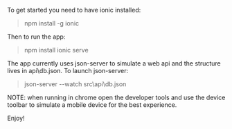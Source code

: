 To get started you need to have ionic installed:

> npm install -g ionic

Then to run the app:

> npm install
> ionic serve

The app currently uses json-server to simulate a web api and the structure lives in api\db.json.  To launch json-server:

> json-server --watch src\api\db.json

NOTE: when running in chrome open the developer tools and use the device toolbar to simulate a mobile device for the best experience.

Enjoy!
